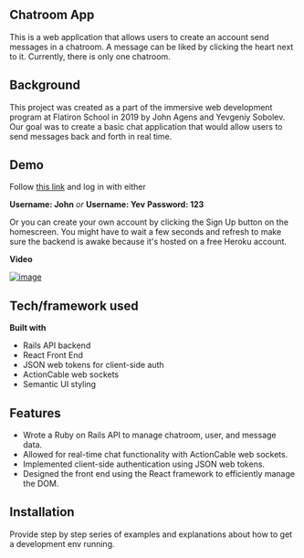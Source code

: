 ## Chatroom App
This is a web application that allows users to create an account send messages in a chatroom. A message can be liked by clicking the heart next to it. Currently, there is only one chatroom.

## Background
This project was created as a part of the immersive web development program at Flatiron School in 2019 by John Agens and Yevgeniy Sobolev. Our goal was to create a basic chat application that would allow users to send messages back and forth in real time.
 
## Demo
Follow [this link](https://mighty-brook-84043.herokuapp.com/)
and log in with either

**Username: John** *or* 
**Username: Yev**
**Password: 123**

Or you can create your own account by clicking the Sign Up button on the homescreen.
You might have to wait a few seconds and refresh to make sure the backend is awake because it's hosted on a free Heroku account.

**Video**

<a href="https://youtu.be/vG-TYezGyTM" target="_blank">![image](https://user-images.githubusercontent.com/19267312/60053428-d3481e80-96a5-11e9-9461-d2ef693ab1b7.png)
</a>

## Tech/framework used

<b>Built with</b>
* Rails API backend
* React Front End
* JSON web tokens for client-side auth
* ActionCable web sockets
* Semantic UI styling 

## Features
* Wrote a Ruby on Rails API to manage chatroom, user, and message data.
* Allowed for real-time chat functionality with ActionCable web sockets.
* Implemented client-side authentication using JSON web tokens.
* Designed the front end using the React framework to efficiently manage the DOM.

## Installation
Provide step by step series of examples and explanations about how to get a development env running.

